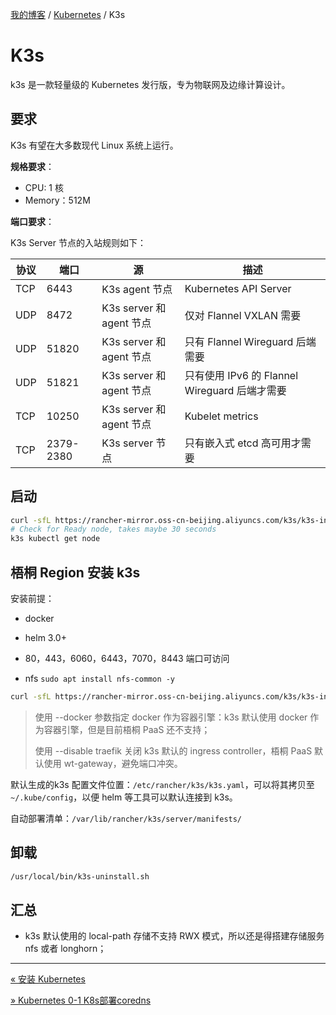 [我的博客](../_index.md) / [Kubernetes](_index.md) / K3s

# K3s

k3s 是一款轻量级的 Kubernetes 发行版，专为物联网及边缘计算设计。

## 要求

K3s 有望在大多数现代 Linux 系统上运行。

**规格要求**：

- CPU: 1 核
- Memory：512M

**端口要求**：

K3s Server 节点的入站规则如下：

| 协议 | 端口      | 源                       | 描述                                          |
| ---- | --------- | ------------------------ | --------------------------------------------- |
| TCP  | 6443      | K3s agent 节点           | Kubernetes API Server                         |
| UDP  | 8472      | K3s server 和 agent 节点 | 仅对 Flannel VXLAN 需要                       |
| UDP  | 51820     | K3s server 和 agent 节点 | 只有 Flannel Wireguard 后端需要               |
| UDP  | 51821     | K3s server 和 agent 节点 | 只有使用 IPv6 的 Flannel Wireguard 后端才需要 |
| TCP  | 10250     | K3s server 和 agent 节点 | Kubelet metrics                               |
| TCP  | 2379-2380 | K3s server 节点          | 只有嵌入式 etcd 高可用才需要                  |

## 启动

```bash
curl -sfL https://rancher-mirror.oss-cn-beijing.aliyuncs.com/k3s/k3s-install.sh | INSTALL_K3S_MIRROR=cn sh -
# Check for Ready node, takes maybe 30 seconds
k3s kubectl get node
```

## 梧桐 Region 安装 k3s

安装前提：

- docker

- helm 3.0+
- 80，443，6060，6443，7070，8443 端口可访问
- nfs `sudo apt install nfs-common -y`

```bash
curl -sfL https://rancher-mirror.oss-cn-beijing.aliyuncs.com/k3s/k3s-install.sh | INSTALL_K3S_VERSION="v1.22.6+k3s1" INSTALL_K3S_MIRROR=cn sh -s - server --docker --disable traefik
```

> 使用 --docker 参数指定 docker 作为容器引擎：k3s 默认使用 docker 作为容器引擎，但是目前梧桐 PaaS 还不支持；
>
> 使用 --disable traefik 关闭 k3s 默认的 ingress controller，梧桐 PaaS 默认使用 wt-gateway，避免端口冲突。

默认生成的k3s 配置文件位置：`/etc/rancher/k3s/k3s.yaml`，可以将其拷贝至 `~/.kube/config`，以便 helm 等工具可以默认连接到 k3s。

自动部署清单：`/var/lib/rancher/k3s/server/manifests/`

## 卸载

```bash
/usr/local/bin/k3s-uninstall.sh
```

## 汇总

- k3s 默认使用的 local-path 存储不支持 RWX 模式，所以还是得搭建存储服务 nfs 或者 longhorn；

---
[« 安装 Kubernetes](installation.md)

[» Kubernetes 0-1 K8s部署coredns](k8s-deploy-coredns.md)
